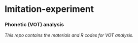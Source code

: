 # Imitation-experiment		
### Phonetic (VOT) analysis
*This repo contains the materials and R codes for VOT analysis.*


